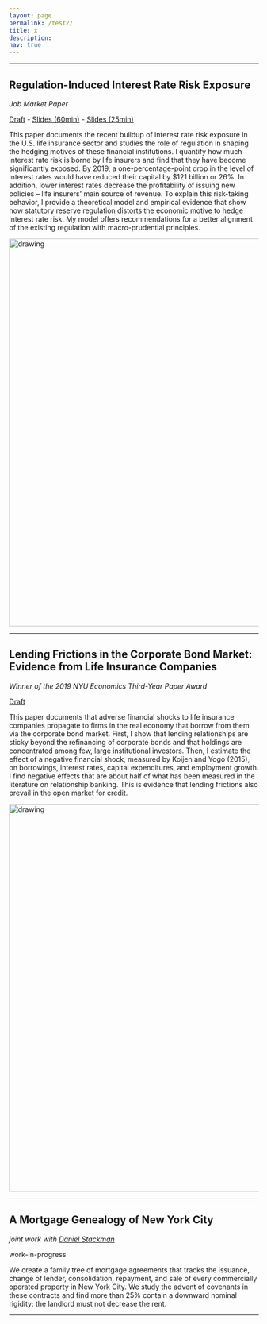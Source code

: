 ```yaml
---
layout: page
permalink: /test2/
title: x
description: 
nav: true
---
```


---

## Regulation-Induced Interest Rate Risk Exposure

<em>Job Market Paper</em>

[Draft](/assets/pdf/JMP.pdf) - [Slides (60min)](/assets/pdf/slides_NYU.pdf) - [Slides (25min)](/assets/pdf/slides_OFR.pdf)

This paper documents the recent buildup of interest rate risk exposure in the U.S. life insurance sector and studies the role of regulation in shaping the hedging motives of these financial institutions. I quantify how much interest rate risk is borne by life insurers and find that they have become significantly exposed. By 2019, a one-percentage-point drop in the level of interest rates would have reduced their capital by $121 billion or 26%. In addition, lower interest rates decrease the profitability of issuing new policies – life insurers' main source of revenue. To explain this risk-taking behavior, I provide a theoretical model and empirical evidence that show how statutory reserve regulation distorts the economic motive to hedge interest rate risk. My model offers recommendations for a better alignment of the existing regulation with macro-prudential principles.

<img src="/assets/img/Market - weekly return FOMC.png" alt="drawing" width="781"/>

---

## Lending Frictions in the Corporate Bond Market: Evidence from Life Insurance Companies

<em>Winner of the 2019 NYU Economics Third-Year Paper Award</em>

[Draft](/assets/pdf/LendingFrictions.pdf)

This paper documents that adverse financial shocks to life insurance companies propagate to firms in the real economy that borrow from them via the corporate bond market. First, I show that lending relationships are sticky beyond the refinancing of corporate bonds and that holdings are concentrated among few, large institutional investors. Then, I estimate the effect of a negative financial shock, measured by Koijen and Yogo (2015), on borrowings, interest rates, capital expenditures, and employment growth. I find negative effects that are about half of what has been measured in the literature on relationship banking. This is evidence that lending frictions also prevail in the open market for credit.

<img src="/assets/img/LendingFrictions.PNG" alt="drawing" width="781"/>

---

## A Mortgage Genealogy of New York City

<em>joint work with [Daniel Stackman](https://dstackman.github.io/)</em>

work-in-progress

We create a family tree of mortgage agreements that tracks the issuance, change of lender, consolidation, repayment, and sale of every commercially operated property in New York City. We study the advent of covenants in these contracts and find more than 25% contain a downward nominal rigidity: the landlord must not decrease the rent.

---
